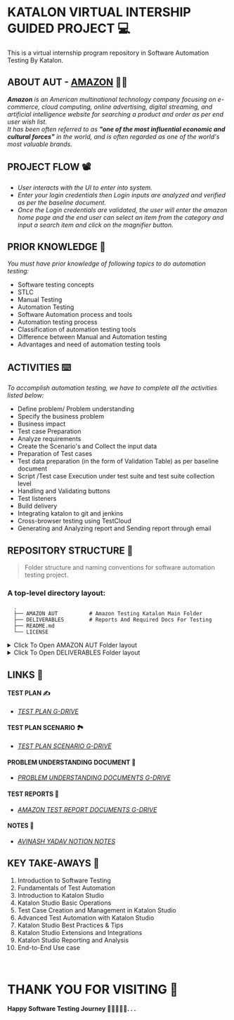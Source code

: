 # KATALON VIRTUAL INTERSHIP GUIDED PROJECT 💻

This is a virtual internship program repository in Software Automation Testing By Katalon.

## ABOUT AUT - [AMAZON](https://www.amazon.com/) 👨‍💻

_**Amazon** is an American multinational technology company focusing on e-commerce, cloud computing, online advertising, digital streaming, and
artificial intelligence website for searching a product and order as per end user wish list. <br>
It has been often referred to as **"one of the most influential economic and cultural forces"** in the world, and is often regarded as one of the world's most valuable brands._

## PROJECT FLOW 📽️

<i>

- User interacts with the UI to enter into system.
- Enter your login credentials then Login inputs are analyzed and verified as per the baseline document.
- Once the Login credentials are validated, the user will enter the amazon home page and the end user can select an item from the category and input a search item and click on the magnifier button.
  </i>

## PRIOR KNOWLEDGE 🧠

_You must have prior knowledge of following topics to do automation testing:_

- Software testing concepts
- STLC
- Manual Testing
- Automation Testing
- Software Automation process and tools
- Automation testing process
- Classification of automation testing tools
- Difference between Manual and Automation testing
- Advantages and need of automation testing tools

## ACTIVITIES ⌨️

_To accomplish automation testing, we have to complete all the activities listed below:_

- Define problem/ Problem understanding
- Specify the business problem
- Business impact
- Test case Preparation
- Analyze requirements
- Create the Scenario's and Collect the input data
- Preparation of Test cases
- Test data preparation (in the form of Validation Table) as per baseline document
- Script /Test case Execution under test suite and test suite collection level
- Handling and Validating buttons
- Test listeners
- Build delivery
- Integrating katalon to git and jenkins
- Cross-browser testing using TestCloud
- Generating and Analyzing report and Sending report through email

## REPOSITORY STRUCTURE 📂

> Folder structure and naming conventions for software automation testing project.

### A top-level directory layout:

      .
      ├── AMAZON AUT          # Amazon Testing Katalon Main Folder
      ├── DELIVERABLES        # Reports And Required Docs For Testing
      ├── README.md
      └── LICENSE

<details>
  <summary>Click To Open AMAZON AUT Folder layout</summary>
  
        .
        ├── .cache/Keywords
        ├── Data Files
        ├── Include/config
        ├── Keywords
        ├── Object Repository
        ├── Profiles
        ├── Reports
        ├── Screenshots
        ├── Scripts
        ├── Test Cases
        ├── Test Listeners
        ├── settings
        ├── .gitignore
        ├── .project
        ├── SI-GuidedProject-705559-1705495203.prj
        └── console.properties

</details>

<details>
  <summary>Click To Open DELIVERABLES Folder layout</summary>
  
        .
        ├── 001_TEST PLAN
        ├── 002_TEST CASE SCENARIO
        ├── 003_PROBLEM UNDERSTANDING DOCUMENTS
        ├── 004_DATA FILES
        └── 005_REPORTS

</details>

## LINKS 🔗

#### TEST PLAN ✍️

- _<a href="https://docs.google.com/document/d/1TtWe_kht437bVTeobKRCQGLUoK-rDPxm/edit?usp=sharing&ouid=107373799266165963408&rtpof=true&sd=true" target="_blank">TEST PLAN G-DRIVE</a>_

#### TEST PLAN SCENARIO 🏞️

- _<a href="https://docs.google.com/spreadsheets/d/1nax-pSMttNyfUYOjTiCChBgoSpkUQp29/edit?usp=sharing&ouid=107373799266165963408&rtpof=true&sd=true" target="_blank">TEST PLAN SCENARIO G-DRIVE</a>_

#### PROBLEM UNDERSTANDING DOCUMENT 📄

- _<a href="https://drive.google.com/drive/folders/1KdJjilDQbJK1HB8U3Pe_6vCZ4EocdHMO?usp=sharing" target="_blank">PROBLEM UNDERSTANDING DOCUMENTS G-DRIVE</a>_

#### TEST REPORTS 📄

- _<a href="https://drive.google.com/drive/folders/1G38lUwGnwVe1TR4br5NK0ISuO1-uH9xF?usp=sharing" target="_blank">AMAZON TEST REPORT DOCUMENTS G-DRIVE</a>_

#### NOTES 📝

- _<a href="https://avinashyadav16.notion.site/KATALON-VIRTUAL-INTERNSHIP-4bbfb2c91bee405d94207c2e5cc31009?pvs=4" target="_blank">AVINASH YADAV NOTION NOTES</a>_

## KEY TAKE-AWAYS 🔐

1.  Introduction to Software Testing
2.  Fundamentals of Test Automation
3.  Introduction to Katalon Studio
4.  Katalon Studio Basic Operations
5.  Test Case Creation and Management in Katalon Studio
6.  Advanced Test Automation with Katalon Studio
7.  Katalon Studio Best Practices & Tips
8.  Katalon Studio Extensions and Integrations
9.  Katalon Studio Reporting and Analysis
10. End-to-End Use case

<br>

# THANK YOU FOR VISITING 💝

**Happy Software Testing Journey 🚶‍♂️🚶🚶‍♀️. . .**
